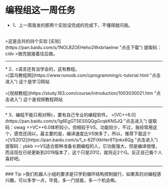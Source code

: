 编程组这一周任务
===
* 1、上一周我发的那两个实验没完成的完成下，不懂得就问我。
<br>
>这是总共的四个实验  [实验](https://pan.baidu.com/s/1NOLBZOEHeho2Wxbrlaelnw "点击下载")  提取码：cldv 
>做完就接着往后做。
<br><hr>
* 2、c语言还有没学会的，这有教程。
<br>
>[菜鸟教程网](https://www.runoob.com/cprogramming/c-tutorial.html "点击进入") 这个是学习网站<br><br>
>[视频教程](https://study.163.com/course/introduction/1003030021.htm "点击进入") 这个是视频教程网站
<br><hr>
* 3、编程不能只用对啊c，要有自己专业的编程软件。
>[VC++6.0](https://pan.baidu.com/s/1g6EgGTSESSQQgGcqkKNSJQ "点击进入") 提取码：owag
>>VC++6.0体积较小，但相较于VS，功能较少，不过，我经常用这个，感觉还阔以，最主要的是，编译速度比VS快多了，所以，推荐下载这个<br>
>[VS2012](https://pan.baidu.com/s/1_x-6ZFiXkHer9Tljnkx8Qg "点击进入") 提取码：ybkb
>>VS适合那种准备长期编程的人，它功能强大，但是编译很慢，而且现在已经更新到2019版本了，这个只是2012，就将近2个G。反正自己看个人喜好吧。<br><hr>
### Tip
>我们机器人小组的要求是只学到循环结构控制就行，如果真的对编程感兴趣，可以多学一点，毕竟，多一门技能，多一个机会嘛。

